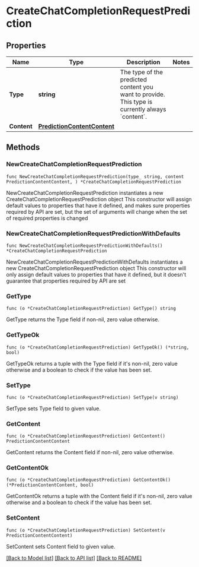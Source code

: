 # CreateChatCompletionRequestPrediction

## Properties

Name | Type | Description | Notes
------------ | ------------- | ------------- | -------------
**Type** | **string** | The type of the predicted content you want to provide. This type is currently always &#x60;content&#x60;.  | 
**Content** | [**PredictionContentContent**](PredictionContentContent.md) |  | 

## Methods

### NewCreateChatCompletionRequestPrediction

`func NewCreateChatCompletionRequestPrediction(type_ string, content PredictionContentContent, ) *CreateChatCompletionRequestPrediction`

NewCreateChatCompletionRequestPrediction instantiates a new CreateChatCompletionRequestPrediction object
This constructor will assign default values to properties that have it defined,
and makes sure properties required by API are set, but the set of arguments
will change when the set of required properties is changed

### NewCreateChatCompletionRequestPredictionWithDefaults

`func NewCreateChatCompletionRequestPredictionWithDefaults() *CreateChatCompletionRequestPrediction`

NewCreateChatCompletionRequestPredictionWithDefaults instantiates a new CreateChatCompletionRequestPrediction object
This constructor will only assign default values to properties that have it defined,
but it doesn't guarantee that properties required by API are set

### GetType

`func (o *CreateChatCompletionRequestPrediction) GetType() string`

GetType returns the Type field if non-nil, zero value otherwise.

### GetTypeOk

`func (o *CreateChatCompletionRequestPrediction) GetTypeOk() (*string, bool)`

GetTypeOk returns a tuple with the Type field if it's non-nil, zero value otherwise
and a boolean to check if the value has been set.

### SetType

`func (o *CreateChatCompletionRequestPrediction) SetType(v string)`

SetType sets Type field to given value.


### GetContent

`func (o *CreateChatCompletionRequestPrediction) GetContent() PredictionContentContent`

GetContent returns the Content field if non-nil, zero value otherwise.

### GetContentOk

`func (o *CreateChatCompletionRequestPrediction) GetContentOk() (*PredictionContentContent, bool)`

GetContentOk returns a tuple with the Content field if it's non-nil, zero value otherwise
and a boolean to check if the value has been set.

### SetContent

`func (o *CreateChatCompletionRequestPrediction) SetContent(v PredictionContentContent)`

SetContent sets Content field to given value.



[[Back to Model list]](../README.md#documentation-for-models) [[Back to API list]](../README.md#documentation-for-api-endpoints) [[Back to README]](../README.md)


